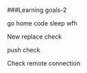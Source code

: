###Learning goals-2

go home
code
sleep
wfh

New replace check

push check

Check remote connection
